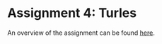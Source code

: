Assignment 4: Turles
===================
An overview of the assignment can be found
[here](http://www.cs.cornell.edu/courses/cs1110/2012fa/assignments/assignment4/index.php).
